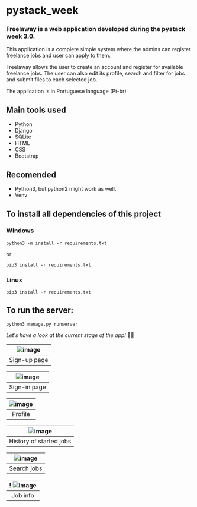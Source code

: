 # pystack_week

### Freelaway is a web application developed during the pystack week 3.0.

This application is a complete simple system where the admins can register freelance jobs and user can apply to them.

Freelaway allows the user to create an account and register for available freelance jobs. The user can also edit its profile, search and filter for jobs and submit files to each selected job.

The application is in Portuguese language (Pt-br)

## Main tools used
- Python
- Django
- SQLite
- HTML
- CSS
- Bootstrap

## Recomended
- Python3, but python2 might work as well.
- Venv

## To install all dependencies of this project
### Windows
```
python3 -m install -r requirements.txt
```
or
```
pip3 install -r requirements.txt
```
### Linux
```
pip3 install -r requirements.txt
```

## To run the server:
```
python3 manage.py runserver
```
*Let's have a look at the current stage of the app!* 🙋‍♂️

| ![image](https://user-images.githubusercontent.com/87482328/164991156-649c7b97-402d-497e-9320-f86f44df7f89.png) | 
|:--:| 
| Sign-up page |

| ![image](https://user-images.githubusercontent.com/87482328/164991371-ed5e52fa-4d64-40fa-bf67-8edc66d7c6fa.png) |
|:--:| 
| Sign-in page |

| ![image](https://user-images.githubusercontent.com/87482328/164991705-c882afb8-bd6d-4ac3-b3d1-3cdc3df0b30f.png) |
|:--:| 
| Profile |

| ![image](https://user-images.githubusercontent.com/87482328/164991432-360fa8e3-a60b-46dd-b106-9096e4540da5.png) |
|:--:| 
| History of started jobs |

| ![image](https://user-images.githubusercontent.com/87482328/164991601-e866d6ba-cee0-49f6-90e1-368cd6ae09d3.png) |
|:--:| 
| Search jobs |

! ![image](https://user-images.githubusercontent.com/87482328/164991622-e2dcdc23-251b-4efc-b000-1dc787d5f8d2.png) |
|:--:| 
| Job info |
